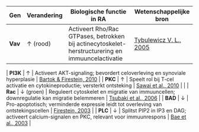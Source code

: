 | Gen   | Verandering | Biologische functie in RA                                                                 | Wetenschappelijke bron                                                                 |
|--------|-------------|-------------------------------------------------------------------------------------------|-----------------------------------------------------------------------------------------|
| **Vav**   | ↑ (rood)     | Activeert Rho/Rac GTPases, betrokken bij actinecytoskelet-herstructurering en immuuncelactivatie | [Tybulewicz V. L., 2005]([https://doi.org/10.1182/blood-2011-04-345322](https://doi.org/10.1016/j.coi.2005.04.003))             
                        
| **PI3K**  | ↑           | Activeert AKT-signaling; bevordert celoverleving en synoviale hyperplasie             | [Bartok & Firestein, 2010](https://doi.org/10.1016/j.coi.2010.03.006)                 |
| **PKC**   | ↑           | Speelt rol bij T-cel activatie en cytokineproductie; versterkt ontsteking              | [Sawai et al., 2010](https://doi.org/10.3892/ijmm_00000476)                           |
                      |
| **Rac**   | ↓ (groen)   | Reguleert cytoskelet en migratie van immuuncellen; downregulatie kan migratie belemmeren | [Tsubaki et al., 2006](https://doi.org/10.3892/ijmm.17.4.703)                          |
| **BAD**   | ↓           | Pro-apoptotisch; verminderde expressie leidt tot overleving van ontstekingscellen     | [Firestein, 2003](https://doi.org/10.1038/nri1043)                                    |
| **PLC**   | ↓           | Splitst PIP2 in IP3 en DAG; activeert calcium-signalen en PKC, relevant voor immuunrespons | [Bae et al., 2003](https://doi.org/10.1038/nri1106)                                    |
